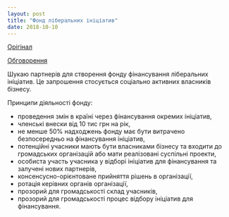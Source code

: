 ```yaml
---
layout: post
title: "Фонд ліберальних ініціатив"
date: 2018-10-10
---
```


[Орігінал](https://medium.com/@eduard_k/фонд-ліберальних-ініціатив-6f10a59ff0a1)

[Обговорення](https://www.facebook.com/eduard.kurganskyi/posts/10215272039367077)

Шукаю партнерів для створення фонду фінансування ліберальних ініціатив. Це запрошення стосується соціально активних власників бізнесу.

Принципи діяльності фонду:
- проведення змін в країні через фінансування окремих ініціатив,
- членські внески від 10 тис грн на рік,
- не менше 50% надходжень фонду має бути витрачено безпосередньо на фінансування ініціатив,
- потенційні учасники мають бути власниками бізнесу та входити до громадських організацій або мати реалізовані суспільні проекти,
- особиста участь учасника у відборі ініціатив для фінансування та залучені нових партнерів,
- консенсусно-орієнтоване прийняття рішень в організації,
- ротація керівних органів організації,
- прозорий для громадськості склад учасників,
- прозорий для громадськості процес відбору ініціатив для фінансування.
